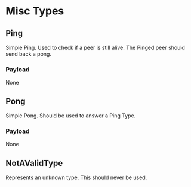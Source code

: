 # Misc Types

## Ping

Simple Ping.
Used to check if a peer is still alive.
The Pinged peer should send back a pong.

### Payload

None

## Pong

Simple Pong.
Should be used to answer a Ping Type.

### Payload

None

## NotAValidType

Represents an unknown type.
This should never be used.